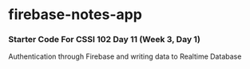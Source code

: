 # firebase-notes-app


### Starter Code For CSSI 102 Day 11 (Week 3, Day 1)
Authentication through Firebase and writing data to Realtime Database